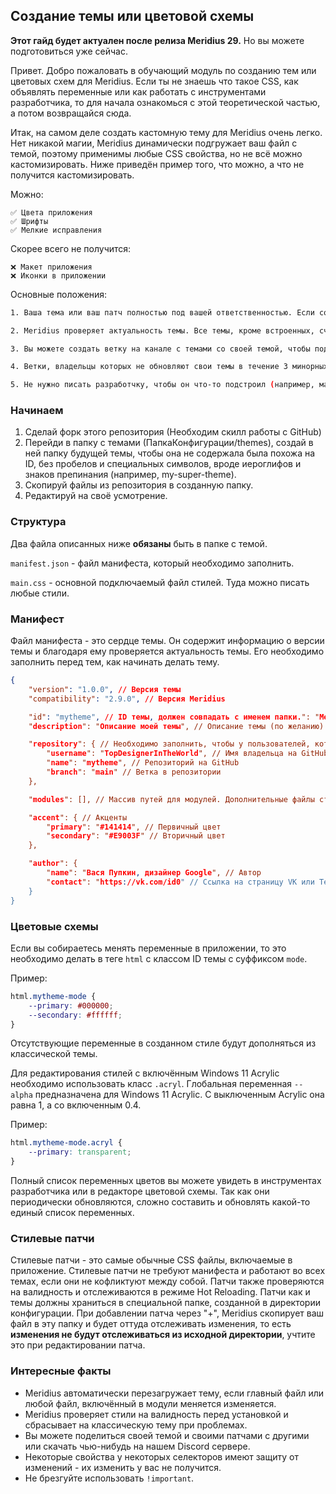 ## Создание темы или цветовой схемы

**Этот гайд будет актуален после релиза Meridius 29.** Но вы можете подготовиться уже сейчас.

Привет. Добро пожаловать в обучающий модуль по созданию тем или цветовых схем для Meridius. Если ты не знаешь что такое CSS, как объявлять переменные или как работать с инструментами разработчика, то для начала ознакомься с этой теоретической частью, а потом возвращайся сюда.

Итак, на самом деле создать кастомную тему для Meridius очень легко. Нет никакой магии, Meridius динамически подгружает ваш файл с темой, поэтому применимы любые CSS свойства, но не всё можно кастомизировать. Ниже приведён пример того, что можно, а что не получится кастомизировать.

Можно:
```
✅ Цвета приложения
✅ Шрифты
✅ Мелкие исправления
```

Скорее всего не получится:
```
❌ Макет приложения
❌ Иконки в приложении
```

Основные положения:
```bash
1. Ваша тема или ваш патч полностью под вашей ответственностью. Если собираетесь делиться своей темой с другими, то обязательно укажите ссылку на страницу VK или Telegram в манифесте, чтобы с вами можно было связаться.

2. Meridius проверяет актуальность темы. Все темы, кроме встроенных, считаются неактуальными каждый минорный патч.

3. Вы можете создать ветку на канале с темами со своей темой, чтобы поделиться ею с другими. Но следите за обновлениями приложения и изменяйте регулярно поле 'compatibility' в манифесте и саму тему, загружайте обновлённую версию своей темы в свою ветку на нашем Discord канале.

4. Ветки, владельцы которых не обновляют свои темы в течение 3 минорных патчей будут удалены.

5. Не нужно писать разработчку, чтобы он что-то подстроил (например, макет приложения) под вашу тему. Ваша тема - ваша забота.
```

### Начинаем

1. Сделай форк этого репозитория (Необходим скилл работы с GitHub)
2. Перейди в папку с темами (ПапкаКонфигурации/themes), создай в ней папку будущей темы, чтобы она не содержала была похожа на ID, без пробелов и специальных символов, вроде иероглифов и знаков препинания (например, my-super-theme).
3. Скопируй файлы из репозитория в созданную папку.
4. Редактируй на своё усмотрение.

### Структура
Два файла описанных ниже **обязаны** быть в папке с темой.

```manifest.json``` - файл манифеста, который необходимо заполнить.

```main.css``` - основной подключаемый файл стилей. Туда можно писать любые стили.

### Манифест

Файл манифеста - это сердце темы. Он содержит информацию о версии темы и благодаря ему проверяется актуальность темы. Его необходимо заполнить перед тем, как начинать делать тему.

```json
{
	"version": "1.0.0", // Версия темы
	"compatibility": "2.9.0", // Версия Meridius

	"id": "mytheme", // ID темы, должен совпадать с именем папки.": "Meridius Classic", // Название темы.
	"description": "Описание моей темы", // Описание темы (по желанию)

    "repository": { // Необходимо заполнить, чтобы у пользователей, которые будут пользоваться вашей темой работало автоматическое обновление темы
        "username": "TopDesignerInTheWorld", // Имя владельца на GitHub
        "name": "mytheme", // Репозиторий на GitHub
        "branch": "main" // Ветка в репозитории
    },

	"modules": [], // Массив путей для модулей. Дополнительные файлы стилей, включаемые при инциализации. Рекомендуется включать модули именно здесь (для них будет работать Hot Reloading), а не в main.css

	"accent": { // Акценты
        "primary": "#141414", // Первичный цвет
        "secondary": "#E9003F" // Вторичный цвет
    },

	"author": {
		"name": "Вася Пупкин, дизайнер Google", // Автор
		"contact": "https://vk.com/id0" // Ссылка на страницу VK или Telegram. Обязательно, если собираетесь делиться своей темой с другими, чтобы с вами могли связаться
	}
}
```

### Цветовые схемы
Если вы собираетесь менять переменные в приложении, то это необходимо делать в теге ```html``` с классом ID темы с суффиксом ```mode```.

Пример:

```css
html.mytheme-mode {
    --primary: #000000;
    --secondary: #ffffff;
}
```

Отсутствующие переменные в созданном стиле будут дополняться из классической темы.

Для редактирования стилей с включённым Windows 11 Acrylic необходимо использовать класс ```.acryl```.
Глобальная переменная ```--alpha``` предназначена для Windows 11 Acrylic. С выключенным Acrylic она равна 1, а со включенным 0.4.

Пример:

```css
html.mytheme-mode.acryl {
    --primary: transparent;
}
```

Полный список переменных цветов вы можете увидеть в инструментах разработчика или в редакторе цветовой схемы. Так как они периодически обновляются, сложно составить и обновлять какой-то единый список переменных.

### Стилевые патчи

Стилевые патчи - это самые обычные CSS файлы, включаемые в приложение. Стилевые патчи не требуют манифеста и работают во всех темах, если они не кофликтуют между собой. Патчи также проверяются на валидность и отслеживаются в режиме Hot Reloading. Патчи как и темы должны храниться в специальной папке, созданной в директории конфигурации. При добавлении патча через "+", Meridius скопирует ваш файл в эту папку и будет оттуда отслеживать изменения, то есть **изменения не будут отслеживаться из исходной директории**, учтите это при редактировании патча.

### Интересные факты

* Meridius автоматически перезагружает тему, если главный файл или любой файл, включённый в модули меняется изменяется.
* Meridius проверяет стили на валидность перед установкой и сбрасывает на классическую тему при проблемах.
* Вы можете поделиться своей темой и своими патчами с другими или скачать чью-нибудь на нашем Discord сервере.
* Некоторые свойства у некоторых селекторов имеют защиту от изменений - их изменить у вас не получится.
* Не брезгуйте использовать ```!important```.